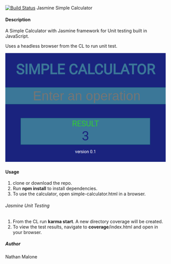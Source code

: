 [![Build Status](https://travis-ci.org/KCEALLC/jasmine-simple-calculator.svg?branch=master)](https://travis-ci.org/KCEALLC/jasmine-simple-calculator)
Jasmine Simple Calculator

#### Description ####
A Simple Calculator with Jasmine framework for  Unit testing built in JavaScript.

Uses a headless browser from the CL to run unit test.

![Simple Calculator](images/simple-calculator.png "Simple Calculator")

#### Usage ####
1. clone or download the repo.
2. Run **npm install** to install dependencies.
3. To use the calculator, open simple-calculator.html in a browser.

###### Jasmine Unit Testing ######
1. From the CL run **karma start**. A new directory coverage will be created. 
2. To view the test results, navigate to **coverage**/index.html and open in your browser.


##### Author #####
Nathan Malone

